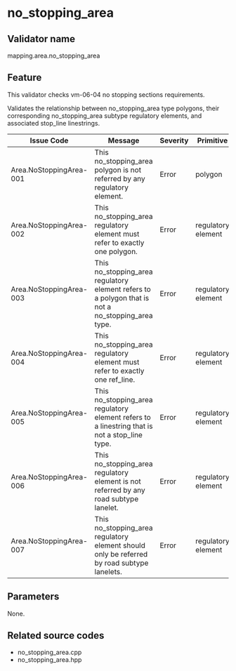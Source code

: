 # no_stopping_area

## Validator name

mapping.area.no_stopping_area

## Feature

This validator checks vm-06-04 no stopping sections requirements.

Validates the relationship between no_stopping_area type polygons, their corresponding no_stopping_area subtype regulatory elements, and associated stop_line linestrings.

| Issue Code              | Message                                                                                           | Severity | Primitive          | Description                                            | Approach                       |
| ----------------------- | ------------------------------------------------------------------------------------------------- | -------- | ------------------ | ------------------------------------------------------ | ------------------------------ |
| Area.NoStoppingArea-001 | This no_stopping_area polygon is not referred by any regulatory element.                          | Error    | polygon            | Polygon is not referenced by regulatory element        | Check if polygon is referenced |
| Area.NoStoppingArea-002 | This no_stopping_area regulatory element must refer to exactly one polygon.                       | Error    | regulatory element | Regulatory element refers to wrong number of polygons  | Count referenced polygons      |
| Area.NoStoppingArea-003 | This no_stopping_area regulatory element refers to a polygon that is not a no_stopping_area type. | Error    | regulatory element | Referenced polygon has wrong type                      | Check polygon type             |
| Area.NoStoppingArea-004 | This no_stopping_area regulatory element must refer to exactly one ref_line.                      | Error    | regulatory element | Regulatory element refers to wrong number of ref_lines | Count referenced ref_lines     |
| Area.NoStoppingArea-005 | This no_stopping_area regulatory element refers to a linestring that is not a stop_line type.     | Error    | regulatory element | Referenced linestring has wrong type                   | Check linestring type          |
| Area.NoStoppingArea-006 | This no_stopping_area regulatory element is not referred by any road subtype lanelet.             | Error    | regulatory element | Regulatory element not used by road lanelet            | Check lanelet references       |
| Area.NoStoppingArea-007 | This no_stopping_area regulatory element should only be referred by road subtype lanelets.        | Error    | regulatory element | Regulatory element referred by non-road lanelets       | Check lanelet types            |

## Parameters

None.

## Related source codes

- no_stopping_area.cpp
- no_stopping_area.hpp
